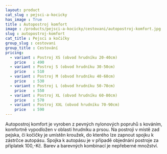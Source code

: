 ```yaml
---
layout: product
cat_slug : pejsci-a-kocicky
has_image : True
title : Autopostroj komfort
image : /products/pejsci-a-kocicky/cestovani/autopostroj-komfort.jpg
slug : autopostroj-komfort
cat_title : Pejsci a kočičky
group_slug : cestovani
group_title : Cestování
pricing:
  - variant : Postroj XS (obvod hrudníku 20-40cm)
    price   : 490
  - variant : Postroj S (obvod hrudníku 30-50cm)
    price   : 510
  - variant : Postroj M (obvod hrudníku 40-60cm)
    price   : 530
  - variant : Postroj L (obvod hrudníku 50-70cm)
    price   : 550
  - variant : Postroj XL (obvod hrudníku 60-80cm)
    price   : 570
  - variant : Postroj XXL (obvod hrudníku 70-90cm)
    price   : 590
---
```


Autopostroj komfort je vyroben z pevných nylonových popruhů s kováním, komfortně vypodložen v oblasti hrudníku a prsou. Na postroji v místě zad pejska, či kočičky je umístěn kroužek, do kterého lze zapnout spojku k zástrčce autopásu. Spojka k autopásu je v případě objednání postroje za příplatek 100,-Kč. Barev a barevných kombinací je nepřeberné množství.

